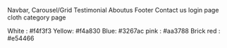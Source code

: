 Navbar, Carousel/Grid
Testimonial
Aboutus
Footer
Contact us
login page
cloth category page

White : #f4f3f3
Yellow: #f4a830
Blue: #3267ac
pink : #aa3788
Brick red : #e54466
